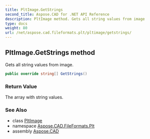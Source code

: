 ```yaml
---
title: PltImage.GetStrings
second_title: Aspose.CAD for .NET API Reference
description: PltImage method. Gets all string values from image
type: docs
weight: 80
url: /net/aspose.cad.fileformats.plt/pltimage/getstrings/
---
```

## PltImage.GetStrings method

Gets all string values from image.

```csharp
public override string[] GetStrings()
```

### Return Value

The array with string values.

### See Also

* class [PltImage](../)
* namespace [Aspose.CAD.FileFormats.Plt](../../../aspose.cad.fileformats.plt/)
* assembly [Aspose.CAD](../../../)


